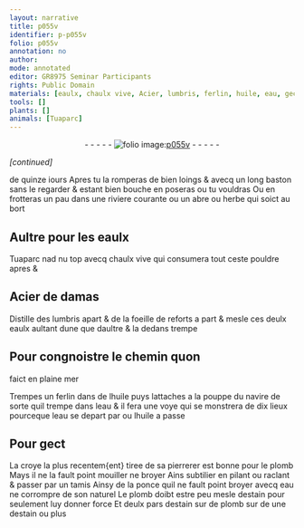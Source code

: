 ```yaml
---
layout: narrative
title: p055v
identifier: p-p055v
folio: p055v
annotation: no
author:
mode: annotated
editor: GR8975 Seminar Participants
rights: Public Domain
materials: [eaulx, chaulx vive, Acier, lumbris, ferlin, huile, eau, gect, croye, plomb, ponce, estain]
tools: []
plants: []
animals: [Tuaparc]
---
```


<div class="folio" align="center">- - - - - <a href="http://gallica.bnf.fr/ark:/12148/btv1b10500001g/f116.image" target="_blank"><img src="https://cu-mkp.github.io/2017-workshop-edition/assets/photo-icon.png" alt="folio image: " style="display:inline-block; margin-bottom:-3px;"/>p055v</a> - - - - - </div>  
 
*[continued]*
  
de quinze iours Apres tu la romperas de bien loings
 & avecq un long baston sans le regarder & estant bien
 bouche en poseras ou tu vouldras Ou en frotteras un
 pau dans une riviere courante ou un abre ou herbe
 qui soict au bort
 
 
  

## Aultre pour les <span class="m">eaulx</span>

 
<span class="al">Tuaparc</span> nad nu top avecq <span class="m">chaulx vive</span> qui consumera
 tout ceste pouldre apres &
 
 
  

## <span class="m">Acier</span> de damas

 
Distille des <span class="m">lumbris</span> apart & de la foeille de
 reforts a part & mesle ces deulx <span class="m">eaulx</span> aultant
 dune que daultre & la dedans trempe
 
 
  

## Pour congnoistre le chemin quon
 faict en plaine mer

 
Trempes un <span class="m">ferlin</span> dans de l<span class="m">huile</span> puys lattaches a la
 pouppe du navire de sorte quil trempe dans l<span class="m">eau</span> & il fera
 une voye qui se monstrera de dix lieux pourceque l<span class="m">eau</span>
 se depart par ou l<span class="m">huile</span> a passe
 
 
  

## Pour <span class="m">gect</span>

 
La <span class="m">croye</span> la plus recentem{ent} tiree de sa pierrerer est bonne pour
 le <span class="m">plomb</span> Mays il ne la fault point mouiller ne broyer Ains subtilier
 en pilant ou raclant & passer par un tamis Ainsy de la <span class="m">ponce</span> quil
 ne fault point broyer avecq <span class="m">eau</span> ne corrompre de son naturel Le <span class="m">plomb</span>
 doibt estre peu mesle d<span class="m">estain</span> pour seulement luy donner force Et deulx
 pars d<span class="m">estain</span> sur de <span class="m">plomb</span> sur de une d<span class="m">estain</span> ou plus
 
